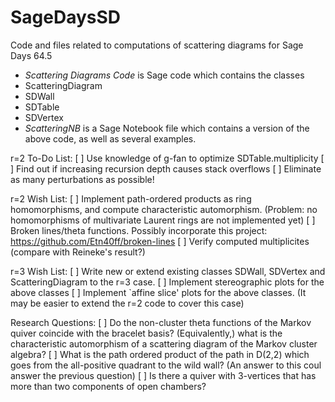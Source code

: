 # SageDaysSD
Code and files related to computations of scattering diagrams for Sage Days 64.5

 - *Scattering Diagrams Code* is Sage code which contains the classes
  - ScatteringDiagram
  - SDWall
  - SDTable
  - SDVertex
 - *ScatteringNB* is a Sage Notebook file which contains a version of the above code, as well as several examples.

r=2 To-Do List:
 [ ] Use knowledge of g-fan to optimize SDTable.multiplicity
 [ ] Find out if increasing recursion depth causes stack overflows
 [ ] Eliminate as many perturbations as possible!

r=2 Wish List:
 [ ] Implement path-ordered products as ring homomorphisms, and compute characteristic automorphism. (Problem: no homomorphisms of multivariate Laurent rings are not implemented yet)
 [ ] Broken lines/theta functions.  Possibly incorporate this project: https://github.com/Etn40ff/broken-lines
 [ ] Verify computed multiplicites (compare with Reineke's result?)

r=3 Wish List:
 [ ] Write new or extend existing classes SDWall, SDVertex and ScatteringDiagram to the r=3 case.
 [ ] Implement stereographic plots for the above classes
 [ ] Implement `affine slice' plots for the above classes.  (It may be easier to extend the r=2 code to cover this case)

Research Questions:
 [ ] Do the non-cluster theta functions of the Markov quiver coincide with the bracelet basis?  (Equivalently,) what is the characteristic automorphism of a scattering diagram of the Markov cluster algebra?
 [ ] What is the path ordered product of the path in D(2,2) which goes from the all-positive quadrant to the wild wall? (An answer to this coul answer the previous question)
 [ ] Is there a quiver with 3-vertices that has more than two components of open chambers?
